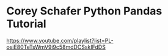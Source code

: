 # Corey Schafer Python Pandas Tutorial
https://www.youtube.com/playlist?list=PL-osiE80TeTsWmV9i9c58mdDCSskIFdDS
